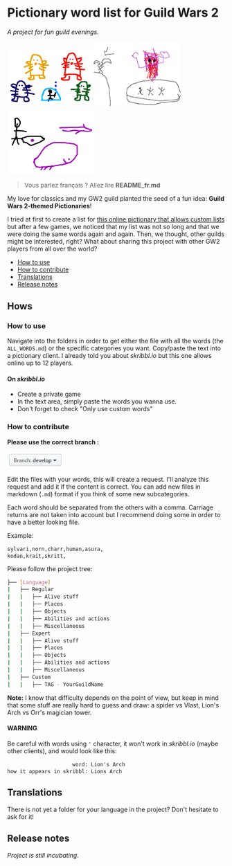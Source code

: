 # Pictionary word list for Guild Wars 2
_A project for fun guild evenings._

<img src="misc/fractal_boss.PNG" width="200" alt="Great fun, as you can see." /><img src="misc/glenna.png" width="200" alt="Mouse art, best art." /><img src="misc/beetle.png" width="200" alt="Oh god, it was tough to find out this thing was a beetle." />

> Vous parlez français ? Allez lire **README_fr.md**

My love for classics and my GW2 guild planted the seed of a fun idea:  **Guild Wars 2-themed Pictionaries**!

I tried at first to create a list for [this online pictionary that allows custom lists](skribbl.io) but after a few games, we noticed that my list was not so long and that we were doing the same words again and again. Then, we thought, other guilds might be interested, right? What about sharing this project with other GW2 players from all over the world? 

* [How to use](#how-to-use) 
* [How to contribute](#how-to-contribute)
* [Translations](#translations)
* [Release notes](#release-notes)

## Hows 

### How to use
Navigate into the folders in order to get either the file with all the words (the `ALL_WORDS.md`) or the specific categories you want. 
Copy/paste the text into a pictionary client. I already told you about _skribbl.io_ but this one allows online up to 12 players. 
#### On _skribbl.io_
* Create a private game
* In the text area, simply paste the words you wanna use. 
* Don't forget to check "Only use custom words"

### How to contribute

**Please use the correct branch :**

![develop](misc/branch.PNG)

Edit the files with your words, this will create a request. I'll analyze this request and add it if the content is correct. You can add new files in markdown (`.md`) format if you think of some new subcategories. 

Each word should be separated from the others with a comma. Carriage returns are not taken into account but I recommend doing some in order to have a better looking file. 

Example: 
```
sylvari,norn,charr,human,asura,
kodan,krait,skritt,
```

Please follow the project tree: 
```BASH
├── [Language]
|   ├── Regular
|   |   ├── Alive stuff
|	|   ├── Places
|	|   ├── Objects
|	|   ├── Abilities and actions
|	|   ├── Miscellaneous
|   ├── Expert
|   |   ├── Alive stuff
|	|   ├── Places
|	|   ├── Objects
|	|   ├── Abilities and actions
|	|   ├── Miscellaneous
|   ├── Custom
|	|   ├── TAG - YourGuildName
```
**Note:** I know that difficulty depends on the point of view, but keep in mind that some stuff are really hard to guess and draw: a spider vs Vlast, Lion's Arch vs Orr's magician tower. 

#### WARNING
Be careful with words using `'` character, it won't work in _skribbl.io_ (maybe other clients), and would look like this: 
```
                     word: Lion's Arch
how it appears in skribbl: Lions Arch
``` 

## Translations 
There is not yet a folder for your language in the project? Don't hesitate to ask for it! 

## Release notes

_Project is still incubating._